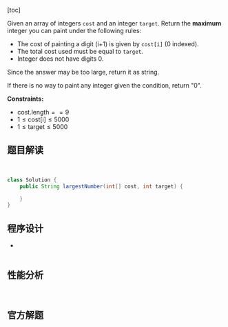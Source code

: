 [toc]

Given an array of integers `cost` and an integer `target`. Return the **maximum** integer you can paint under the following rules:

* The cost of painting a digit (i+1) is given by `cost[i]` (0 indexed).
* The total cost used must be equal to `target`.
* Integer does not have digits 0.

Since the answer may be too large, return it as string.

If there is no way to paint any integer given the condition, return "0".



**Constraints:**

- $\text{cost.length} == 9$
- $1 \le \text{cost[i]} \le 5000$
- $1 \le \text{target} \le 5000$



## 题目解读

&emsp;

```java
class Solution {
    public String largestNumber(int[] cost, int target) {

    }
}
```

## 程序设计

* 

```java

```

## 性能分析

&emsp;



## 官方解题

&emsp;